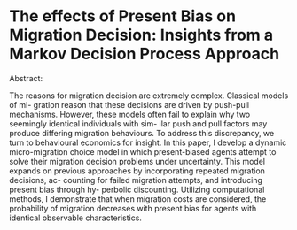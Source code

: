# The effects of Present Bias on Migration Decision: Insights from a Markov Decision Process Approach

Abstract:

The reasons for migration decision are extremely complex. Classical models of mi-
gration reason that these decisions are driven by push-pull mechanisms. However,
these models often fail to explain why two seemingly identical individuals with sim-
ilar push and pull factors may produce differing migration behaviours. To address
this discrepancy, we turn to behavioural economics for insight. In this paper, I
develop a dynamic micro-migration choice model in which present-biased agents
attempt to solve their migration decision problems under uncertainty. This model
expands on previous approaches by incorporating repeated migration decisions, ac-
counting for failed migration attempts, and introducing present bias through hy-
perbolic discounting. Utilizing computational methods, I demonstrate that when
migration costs are considered, the probability of migration decreases with present
bias for agents with identical observable characteristics.

